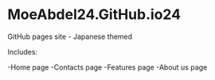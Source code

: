 # MoeAbdel24.GitHub.io24
GitHub pages site - Japanese themed

Includes:

-Home page
-Contacts page
-Features page
-About us page

